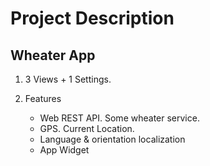 # Project Description

## Wheater App

1. 3 Views + 1 Settings.

2. Features

    -   Web REST API. Some wheater service.
    -   GPS. Current Location.
    -   Language & orientation localization
    -   App Widget
